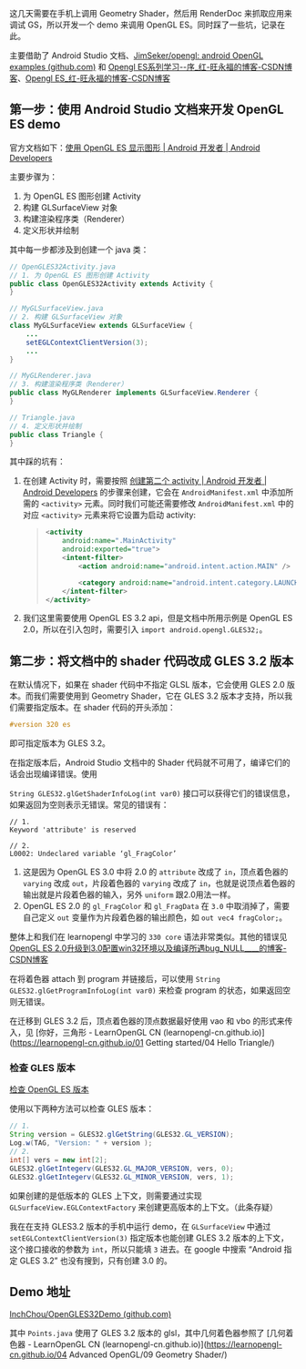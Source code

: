 这几天需要在手机上调用 Geometry Shader，然后用 RenderDoc 来抓取应用来调试 GS，所以开发一个 demo 来调用 OpenGL ES。同时踩了一些坑，记录在此。

主要借助了 Android Studio 文档、[JimSeker/opengl: android OpenGL examples (github.com)](https://github.com/JimSeker/opengl) 和 [Opengl ES系列学习--序_红-旺永福的博客-CSDN博客](https://blog.csdn.net/sinat_22657459/article/details/89395495)、[Opengl ES_红-旺永福的博客-CSDN博客](https://blog.csdn.net/sinat_22657459/category_8874366.html)

## 第一步：使用 Android Studio 文档来开发 OpenGL ES demo

官方文档如下：[使用 OpenGL ES 显示图形  | Android 开发者  | Android Developers](https://developer.android.com/training/graphics/opengl)

主要步骤为：

1. 为 OpenGL ES 图形创建 Activity
2. 构建 GLSurfaceView 对象
3. 构建渲染程序类（Renderer）
4. 定义形状并绘制

其中每一步都涉及到创建一个 java 类：

```java
// OpenGLES32Activity.java
// 1. 为 OpenGL ES 图形创建 Activity
public class OpenGLES32Activity extends Activity {
}

// MyGLSurfaceView.java
// 2. 构建 GLSurfaceView 对象
class MyGLSurfaceView extends GLSurfaceView {
    ...
    setEGLContextClientVersion(3);
    ...
}

// MyGLRenderer.java
// 3. 构建渲染程序类（Renderer）
public class MyGLRenderer implements GLSurfaceView.Renderer {
}

// Triangle.java
// 4. 定义形状并绘制
public class Triangle {
}
```

其中踩的坑有：

1. 在创建 Activity 时，需要按照 [创建第二个 activity  | Android 开发者  | Android Developers](https://developer.android.com/training/basics/firstapp/starting-activity#CreateActivity) 的步骤来创建，它会在 `AndroidManifest.xml` 中添加所需的 `<activity>` 元素。同时我们可能还需要修改 `AndroidManifest.xml` 中的对应 `<activity>` 元素来将它设置为启动 activity:

   > ```xml
   > <activity
   >     android:name=".MainActivity"
   >     android:exported="true">
   >     <intent-filter>
   >         <action android:name="android.intent.action.MAIN" />
   > 
   >         <category android:name="android.intent.category.LAUNCHER" />
   >     </intent-filter>
   > </activity>
   > ```

2. 我们这里需要使用 OpenGL ES 3.2 api，但是文档中所用示例是 OpenGL ES 2.0，所以在引入包时，需要引入 `import android.opengl.GLES32;`。

## 第二步：将文档中的 shader 代码改成 GLES 3.2 版本

在默认情况下，如果在 shader 代码中不指定 GLSL 版本，它会使用 GLES 2.0 版本。而我们需要使用到 Geometry Shader，它在 GLES 3.2 版本才支持，所以我们需要指定版本。在 shader 代码的开头添加：

```glsl
#version 320 es
```

即可指定版本为 GLES 3.2。

在指定版本后，Android Studio 文档中的 Shader 代码就不可用了，编译它们的话会出现编译错误。使用

`String GLES32.glGetShaderInfoLog(int var0)` 接口可以获得它们的错误信息，如果返回为空则表示无错误。常见的错误有：

```
// 1.
Keyword 'attribute' is reserved

// 2.
L0002: Undeclared variable ‘gl_FragColor’
```

1. 这是因为 OpenGL ES 3.0 中将 2.0 的 `attribute` 改成了 `in`，顶点着色器的 `varying` 改成 `out`，片段着色器的 `varying` 改成了 `in`，也就是说顶点着色器的输出就是片段着色器的输入，另外 `uniform` 跟2.0用法一样。
2. OpenGL ES 2.0 的 `gl_FragColor` 和 `gl_FragData` 在 `3.0` 中取消掉了，需要自己定义 `out` 变量作为片段着色器的输出颜色，如 `out vec4 fragColor;`。

整体上和我们在 learnopengl 中学习的 `330 core` 语法非常类似。其他的错误见 [OpenGL ES 2.0升级到3.0配置win32环境以及编译所遇bug_NULL____的博客-CSDN博客](https://blog.csdn.net/lb377463323/article/details/77047221)

在将着色器 attach 到 program 并链接后，可以使用 `String GLES32.glGetProgramInfoLog(int var0)` 来检查 program 的状态，如果返回空则无错误。

在迁移到 GLES 3.2 后，顶点着色器的顶点数据最好使用 vao 和 vbo 的形式来传入，见 [你好，三角形 - LearnOpenGL CN (learnopengl-cn.github.io)](https://learnopengl-cn.github.io/01 Getting started/04 Hello Triangle/)

### 检查 GLES 版本

[检查 OpenGL ES 版本](https://developer.android.com/guide/topics/graphics/opengl#version-check)

使用以下两种方法可以检查 GLES 版本：

```java
// 1.
String version = GLES32.glGetString(GLES32.GL_VERSION);
Log.w(TAG, "Version: " + version );
// 2.
int[] vers = new int[2];
GLES32.glGetIntegerv(GLES32.GL_MAJOR_VERSION, vers, 0);
GLES32.glGetIntegerv(GLES32.GL_MINOR_VERSION, vers, 1);
```

如果创建的是低版本的 GLES 上下文，则需要通过实现 `GLSurfaceView.EGLContextFactory` 来创建更高版本的上下文。（此条存疑）

我在在支持 GLES3.2 版本的手机中运行 demo，在 `GLSurfaceView` 中通过 `setEGLContextClientVersion(3)` 指定版本也能创建 GLES 3.2 版本的上下文，这个接口接收的参数为 `int`，所以只能填 `3` 进去。在 google 中搜索 “Android 指定 GLES 3.2” 也没有搜到，只有创建 3.0 的。



## Demo 地址

[InchChou/OpenGLES32Demo (github.com)](https://github.com/InchChou/OpenGLES32Demo)

其中 `Points.java` 使用了 GLES 3.2 版本的 glsl，其中几何着色器参照了 [几何着色器 - LearnOpenGL CN (learnopengl-cn.github.io)](https://learnopengl-cn.github.io/04 Advanced OpenGL/09 Geometry Shader/)